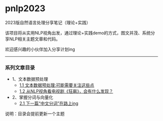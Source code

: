# pnlp2023
2023版自然语言处理分享笔记（理论+实践）

该项目将从实用NLP视角出发，通过理论+实践demo的方式，图文并茂、系统分享NLP相关主题文章和代码。

欢迎感兴趣的小伙伴加入分享计划ing

---
### 系列文章目录

* 1、文本数据预处理
    * [1.1 文本数据预处理:可能需要关注这些点](https://mp.weixin.qq.com/s/BlI5qj3LsfB6YEZAPrZGkw)
    * [1.2 从NLP视角看电视剧《狂飙》，会有什么发现？](https://mp.weixin.qq.com/s/nURcYKN6vRBKjbMXAUbEng)
* 2、掌握分词与向量化
    * [2.1 下一篇“中文分词”在路上ing]()
   

说明：目录会提前更新一个主题 